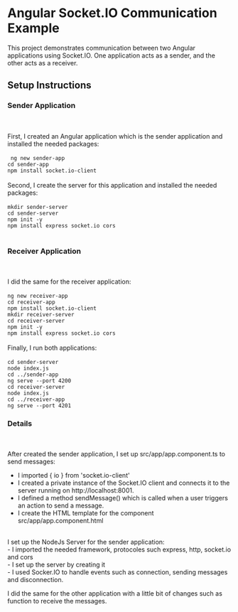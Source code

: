 # Angular Socket.IO Communication Example

This project demonstrates communication between two Angular applications using Socket.IO. One application acts as a sender, and the other acts as a receiver.

## Setup Instructions

### Sender Application
<br><br>
First, I created an Angular application which is the sender application and installed the needed packages:
<br><br>
` ng new sender-app` <br>
`cd sender-app `<br>
`npm install socket.io-client ` <br><br>
Second, I create the server for this application and installed the needed packages:
<br><br>
`mkdir sender-server` <br>
`cd sender-server` <br>
`npm init -y` <br>
`npm install express socket.io cors` <br>
<br>
### Receiver Application
<br><br>
I did the same for the receiver application:
<br><br> 
`ng new receiver-app` <br>
`cd receiver-app` <br>
`npm install socket.io-client` <br>
`mkdir receiver-server` <br>
`cd receiver-server` <br>
`npm init -y` <br>
`npm install express socket.io cors`
<br><br>
Finally, I run both applications: <br>
<br>
`cd sender-server` <br>
`node index.js` <br>
`cd ../sender-app` <br>
`ng serve --port 4200` <br>
`cd receiver-server` <br>
`node index.js` <br>
`cd ../receiver-app` <br>
`ng serve --port 4201` 
<br>
### Details
<br><br>
After created the sender application, I set up src/app/app.component.ts to send messages: <br>
- I imported { io } from 'socket.io-client' <br>
- I created a private instance of the Socket.IO client and connects it to the server running on http://localhost:8001. <br>
- I defined a method sendMessage() which is called when a user triggers an action to send a message. <br>
- I create the HTML template for the component src/app/app.component.html <br>
<br>
I set up the NodeJs Server for the sender application:<br>
- I imported the needed framework, protocoles such express, http, socket.io and cors <br>
- I set up the server by creating it <br>
- I used Socker.IO to handle events such as connection, sending messages and disconnection. <br>

I did the same for the other application with a little bit of changes such as function to receive the messages.
